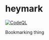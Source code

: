 # heymark

[![CodeQL](https://github.com/AlfredDobradi/heymark/actions/workflows/codeql-analysis.yml/badge.svg)](https://github.com/AlfredDobradi/heymark/actions/workflows/codeql-analysis.yml)

Bookmarking thing
